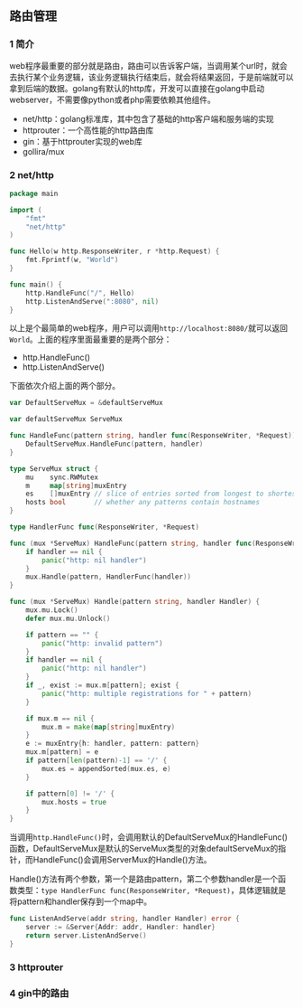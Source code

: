 ## 路由管理

### 1 简介

web程序最重要的部分就是路由，路由可以告诉客户端，当调用某个url时，就会去执行某个业务逻辑，该业务逻辑执行结束后，就会将结果返回，于是前端就可以拿到后端的数据。golang有默认的http库，开发可以直接在golang中启动webserver，不需要像python或者php需要依赖其他组件。

* net/http：golang标准库，其中包含了基础的http客户端和服务端的实现
* httprouter：一个高性能的http路由库
* gin：基于httprouter实现的web库
* gollira/mux

### 2 net/http

``` go
package main

import (
	"fmt"
	"net/http"
)

func Hello(w http.ResponseWriter, r *http.Request) {
	fmt.Fprintf(w, "World")
}

func main() {
	http.HandleFunc("/", Hello)
	http.ListenAndServe(":8080", nil)
}
```

以上是个最简单的web程序，用户可以调用`http://localhost:8080/`就可以返回`World`。上面的程序里面最重要的是两个部分：

* http.HandleFunc()
* http.ListenAndServe()

下面依次介绍上面的两个部分。

``` go
var DefaultServeMux = &defaultServeMux

var defaultServeMux ServeMux

func HandleFunc(pattern string, handler func(ResponseWriter, *Request)) {
	DefaultServeMux.HandleFunc(pattern, handler)
}

type ServeMux struct {
	mu    sync.RWMutex
	m     map[string]muxEntry
	es    []muxEntry // slice of entries sorted from longest to shortest.
	hosts bool       // whether any patterns contain hostnames
}

type HandlerFunc func(ResponseWriter, *Request)

func (mux *ServeMux) HandleFunc(pattern string, handler func(ResponseWriter, *Request)) {
	if handler == nil {
		panic("http: nil handler")
	}
	mux.Handle(pattern, HandlerFunc(handler))
}

func (mux *ServeMux) Handle(pattern string, handler Handler) {
	mux.mu.Lock()
	defer mux.mu.Unlock()

	if pattern == "" {
		panic("http: invalid pattern")
	}
	if handler == nil {
		panic("http: nil handler")
	}
	if _, exist := mux.m[pattern]; exist {
		panic("http: multiple registrations for " + pattern)
	}

	if mux.m == nil {
		mux.m = make(map[string]muxEntry)
	}
	e := muxEntry{h: handler, pattern: pattern}
	mux.m[pattern] = e
	if pattern[len(pattern)-1] == '/' {
		mux.es = appendSorted(mux.es, e)
	}

	if pattern[0] != '/' {
		mux.hosts = true
	}
}
```

当调用`http.HandleFunc()`时，会调用默认的DefaultServeMux的HandleFunc()函数，DefaultServeMux是默认的ServeMux类型的对象defaultServeMux的指针，而HandleFunc()会调用ServerMux的Handle()方法。

Handle()方法有两个参数，第一个是路由pattern，第二个参数handler是一个函数类型：`type HandlerFunc func(ResponseWriter, *Request)`，具体逻辑就是将pattern和handler保存到一个map中。

``` go
func ListenAndServe(addr string, handler Handler) error {
	server := &Server{Addr: addr, Handler: handler}
	return server.ListenAndServe()
}
```

### 3 httprouter

### 4 gin中的路由